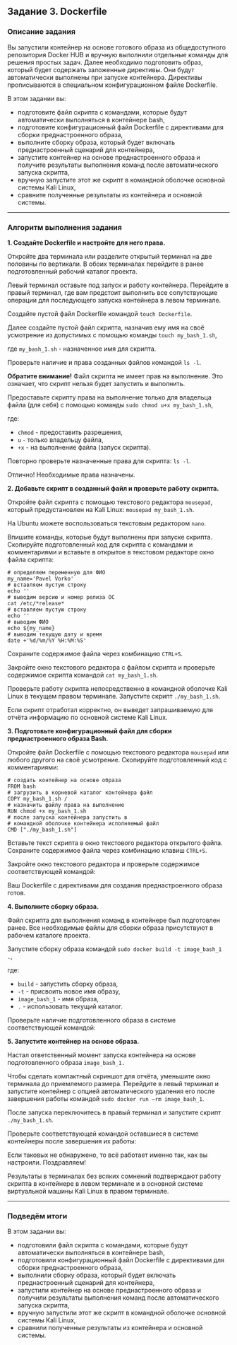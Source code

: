 ## Задание 3. Dockerfile

### Описание задания

Вы запустили контейнер на основе готового образа из общедоступного репозитория Docker HUB и вручную выполнили отдельные команды для решения простых задач. Далее необходимо подготовить образ, который будет содержать заложенные директивы. Они будут автоматически выполнены при запуске контейнера. Директивы прописываются в специальном конфигурационном файле Dockerfile.

В этом задании вы:
- подготовите файл скрипта с командами, которые будут автоматически выполняться в контейнере bash,
- подготовите конфигурационный файл Dockerfile с директивами для сборки преднастроенного образа,
- выполните сборку образа, который будет включать преднастроенный сценарий для контейнера,
- запустите контейнер на основе преднастроенного образа и получите результаты выполнения команд после автоматического запуска скрипта,
- вручную запустите этот же скрипт в командной оболочке основной системы Kali Linux,
- сравните полученные результаты из контейнера и основной системы.

-----

### Алгоритм выполнения задания

**1. Создайте Dockerfile и настройте для него права.**

Откройте два терминала или разделите открытый терминал на две половины по вертикали. В обоих терминалах перейдите в ранее подготовленный рабочий каталог проекта. 

Левый терминал оставьте под запуск и работу контейнера. Перейдите в правый терминал, где вам предстоит выполнить все сопутствующие операции для последующего  запуска контейнера в левом терминале.

Создайте пустой файл Dockerfile командой
`touch Dockerfile`.

Далее создайте пустой файл скрипта, назначив ему имя на своё усмотрение из допустимых с помощью команды
`touch my_bash_1.sh`,

где `my_bash_1.sh` - назначенное имя для скрипта.

Проверьте наличие и права созданных файлов командой
`ls -l`.

**Обратите внимание!** Файл скрипта не имеет прав на выполнение. Это означает, что скрипт нельзя будет запустить и выполнить. 

Предоставьте скрипту права на выполнение только для владельца файла (для себя) с помощью команды
`sudo chmod u+x my_bash_1.sh`,

где:
- `chmod` - предоставить разрешения,
- `u` - только владельцу файла,
- `+x` - на выполнение файла (запуск скрипта).

Повторно проверьте назначенные права для скрипта: 
`ls -l`.

Отлично! Необходимые права назначены.

**2. Добавьте скрипт в созданный файл и проверьте работу скрипта.**

Откройте файл скрипта с помощью текстового редактора `mousepad`, который предустановлен на Kali Linux:
`mousepad my_bash_1.sh`.

На Ubuntu можете воспользоваться текстовым редактором `nano`.

Впишите команды, которые будут выполнены при запуске скрипта. Скопируйте подготовленный код для скрипта с командами и комментариями и вставьте в открытое в текстовом редакторе окно файла скрипта:

```
# определяем переменную для ФИО
my_name='Pavel Vorko'
# вставляем пустую строку
echo ''
# выводим версию и номер релиза ОС
cat /etc/*release*
# вставляем пустую строку
echo ''
# выводим ФИО
echo ${my_name}
# выводим текущую дату и время
date +'%d/%m/%Y %H:%M:%S'
```

Сохраните содержимое файла через комбинацию
`CTRL+S`.

Закройте окно текстового редактора с файлом скрипта и проверьте содержимое скрипта командой
`cat my_bash_1.sh`.

Проверьте работу скрипта непосредственно в командной оболочке Kali Linux в текущем правом терминале. Запустите скрипт 
`./my_bash_1.sh`.

Если скрипт отработал корректно, он выведет запрашиваемую для отчёта информацию по основной системе Kali Linux.

**3. Подготовьте конфигурационный файл для сборки преднастроенного образа Bash.**

Откройте файл Dockerfile с помощью текстового редактора `mousepad` или любого другого на своё усмотрение. Скопируйте подготовленный код c комментариями:

```
# создать контейнер на основе образа
FROM bash
# загрузить в корневой каталог контейнера файл
COPY my_bash_1.sh /
# назначить файлу права на выполнение
RUN chmod +x my_bash_1.sh
# после запуска контейнера запустить в
# командной оболочке контейнера исполняемый файл
CMD ["./my_bash_1.sh"]
```

Вставьте текст скрипта в окно текстового редактора открытого файла. Сохраните содержимое файла через комбинацию клавиш `CTRL+S`.

Закройте окно текстового редактора и проверьте содержимое соответствующей командой:

Ваш Dockerfile с директивами для создания преднастроенного образа готов.

**4. Выполните сборку образа.**

Файл скрипта для выполнения команд в контейнере был подготовлен ранее. Все необходимые файлы для сборки образа присутствуют в рабочем каталоге проекта.

Запустите сборку образа командой
`sudo docker build -t image_bash_1 .`,

где:
- `build` - запустить сборку образа,
- `-t` - присвоить новое имя образу,
- `image_bash_1` - имя образа,
- `.` - использовать текущий каталог.

Проверьте наличие подготовленного образа в системе соответствующей командой:

**5. Запустите контейнер на основе образа.**

Настал ответственный момент запуска контейнера на основе подготовленного образа `image_bash_1.`

Чтобы сделать компактный скриншот для отчёта, уменьшите окно терминала до приемлемого размера. Перейдите в левый терминал и запустите контейнер с опцией автоматического удаления его после завершения работы командой
`sudo docker run –rm image_bash_1`.

После запуска переключитесь в правый терминал и запустите скрипт
`./my_bash_1.sh`.

Проверьте соответствующей командой оставшиеся в системе контейнеры после завершения их работы:

Если таковых не обнаружено, то всё работает именно так, как вы настроили. Поздравляем!

Результаты в терминалах без всяких сомнений подтверждают работу скрипта в контейнере в левом терминале и в основной системе виртуальной машины Kali Linux в правом терминале.

-----

### Подведём итоги

В этом задании вы:

- подготовили файл скрипта с командами, которые будут автоматически выполняться в контейнере bash,
- подготовили конфигурационный файл Dockerfile с директивами для сборки преднастроенного образа,
- выполнили сборку образа, который будет включать преднастроенный сценарий для контейнера,
- запустили контейнер на основе преднастроенного образа и получили результаты выполнения команд после автоматического запуска скрипта,
- вручную запустили этот же скрипт в командной оболочке основной системы Kali Linux,
- сравнили полученные результаты из контейнера и основной системы.
